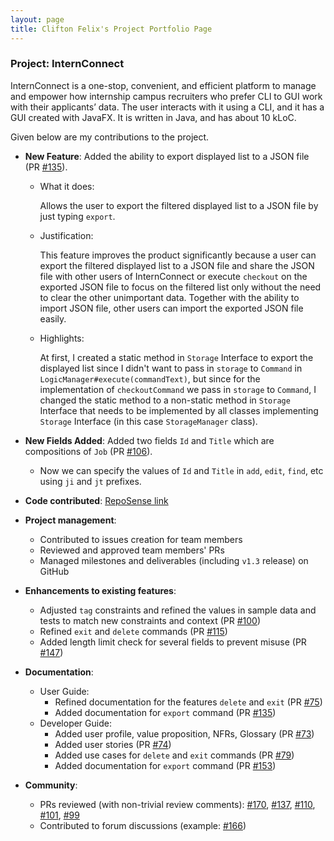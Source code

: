 ```yaml
---
layout: page
title: Clifton Felix's Project Portfolio Page
---
```


### Project: InternConnect

InternConnect is a one-stop, convenient, and efficient platform to manage and empower how internship campus recruiters
who prefer CLI to GUI work with their applicants’ data. The user interacts with it using a CLI, and it has a GUI
created with JavaFX. It is written in Java, and has about 10 kLoC.

Given below are my contributions to the project.

* **New Feature**: Added the ability to export displayed list to a JSON file (PR [#135](https://github.com/AY2223S1-CS2103-F14-2/tp/pull/135)).
    * What it does: 
      
      Allows the user to export the filtered displayed list to a JSON file by just typing `export`.
      
    * Justification:
      
      This feature improves the product significantly because a user can export the filtered displayed list to a JSON file 
      and share the JSON file with other users of InternConnect or execute `checkout` on the exported JSON file 
      to focus on the filtered list only without the need to clear the other unimportant data. Together with the ability
      to import JSON file, other users can import the exported JSON file easily.

    * Highlights: 
      
      At first, I created a static method in `Storage` Interface to export the displayed list since I didn't want to 
      pass in `storage` to `Command` in `LogicManager#execute(commandText)`, but since for the implementation of `checkoutCommand` 
      we pass in `storage` to `Command`, I changed the static method to a non-static method in `Storage` Interface that needs
      to be implemented by all classes implementing `Storage` Interface (in this case `StorageManager` class).
      
* **New Fields Added**: Added two fields `Id` and `Title` which are compositions of `Job` (PR [#106](https://github.com/AY2223S1-CS2103-F14-2/tp/pull/106)).
  
    * Now we can specify the values of `Id` and `Title` in `add`, `edit`, `find`, etc using `ji` and `jt` prefixes.

* **Code contributed**: [RepoSense link](https://nus-cs2103-ay2223s1.github.io/tp-dashboard/?search=cliftonfelix&breakdown=true&sort=groupTitle&sortWithin=title&since=2022-09-16&timeframe=commit&mergegroup=&groupSelect=groupByRepos&checkedFileTypes=docs~functional-code~test-code~other&tabOpen=true&tabType=authorship&tabAuthor=cliftonfelix&tabRepo=AY2223S1-CS2103-F14-2%2Ftp%5Bmaster%5D&authorshipIsMergeGroup=false&authorshipFileTypes=docs~functional-code~test-code~other&authorshipIsBinaryFileTypeChecked=false&authorshipIsIgnoredFilesChecked=false)

* **Project management**:
    * Contributed to issues creation for team members
    * Reviewed and approved team members' PRs
    * Managed milestones and deliverables (including `v1.3` release) on GitHub

* **Enhancements to existing features**:
    * Adjusted `tag` constraints and refined the values in sample data and tests to match new constraints and context (PR [#100](https://github.com/AY2223S1-CS2103-F14-2/tp/pull/100))
    * Refined `exit` and `delete` commands (PR [#115](https://github.com/AY2223S1-CS2103-F14-2/tp/pull/115))
    * Added length limit check for several fields to prevent misuse (PR [#147](https://github.com/AY2223S1-CS2103-F14-2/tp/pull/147))

* **Documentation**:
    * User Guide:
        * Refined documentation for the features `delete` and `exit` (PR [#75](https://github.com/AY2223S1-CS2103-F14-2/tp/pull/75))
        * Added documentation for `export` command (PR [#135](https://github.com/AY2223S1-CS2103-F14-2/tp/pull/135))
    * Developer Guide:
        * Added user profile, value proposition, NFRs, Glossary (PR [#73](https://github.com/AY2223S1-CS2103-F14-2/tp/pull/73))
        * Added user stories (PR [#74](https://github.com/AY2223S1-CS2103-F14-2/tp/pull/74))
        * Added use cases for `delete` and `exit` commands (PR [#79](https://github.com/AY2223S1-CS2103-F14-2/tp/pull/79))
        * Added documentation for `export` command (PR [#153](https://github.com/AY2223S1-CS2103-F14-2/tp/pull/153))

* **Community**:
    * PRs reviewed (with non-trivial review comments): [\#170](https://github.com/AY2223S1-CS2103-F14-2/tp/pull/170), 
      [#137](https://github.com/AY2223S1-CS2103-F14-2/tp/pull/137), [#110](https://github.com/AY2223S1-CS2103-F14-2/tp/pull/110),
      [#101](https://github.com/AY2223S1-CS2103-F14-2/tp/pull/101), [#99](https://github.com/AY2223S1-CS2103-F14-2/tp/pull/99)
    * Contributed to forum discussions (example: [#166](https://github.com/nus-cs2103-AY2223S1/forum/issues/166))